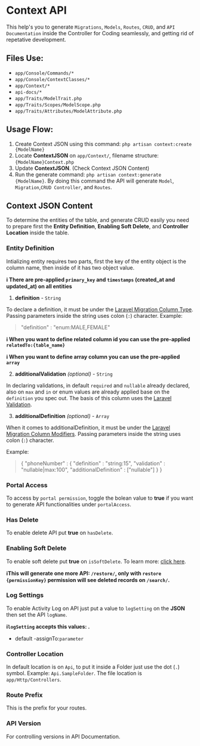 # Context API
This help's you to generate `Migrations`, `Models`, `Routes`, `CRUD`, and `API Documentation` inside the Controller for Coding seamlessly, and getting rid of repetative development.

## Files Use:
- `app/Console/Commands/*`
- `app/Console/ContextClasses/*`
- `app/Context/*`
- `api-docs/*`
- `app/Traits/ModelTrait.php`
- `app/Traits/Scopes/ModelScope.php`
- `app/Traits/Attributes/ModelAttribute.php`

## Usage Flow:
1. Create Context JSON using this command: `php artisan context:create {ModelName}`
2. Locate **ContextJSON** on `app/Context/`, filename structure: `{ModelName}Context.php`
3. Update **ContextJSON**. (Check Context JSON Content)
4. Run the generate command: `php artisan context:generate {ModelName}`. By doing this command the API will generate `Model`, `Migration`,`CRUD Controller`, and `Routes`.

## Context JSON Content
To determine the entities of the table, and generate CRUD easily you need to prepare first the **Entity Definition**, **Enabling Soft Delete**, and **Controller Location** inside the table.

### Entity Definition
Intializing entity requires two parts, first the key of the entity object is the column name, then inside of it has two object value.

**:information_source: There are pre-applied `primary_key` and `timestamps` (created_at and updated_at) on all entities**

1. **definition** - `String`

To declare a definition, it must be under the [Laravel Migration Column Type](https://laravel.com/docs/8.x/migrations#available-column-types).
Passing parameters inside the string uses colon (`:`) character.
Example:
> "definition" : "enum:MALE,FEMALE"

**:information_source: When you want to define **related column id** you can use the pre-applied `relatedTo:{table_name}`**

**:information_source: When you want to define **array column** you can use the pre-applied `array`**

2. **additionalValidation** *(optional)* - `String`

In declaring validations, in default `required` and `nullable` already declared, also on `max` and `in` or enum values are already applied base on the `definition` you spec out.
The basis of this column uses the [Laravel Validation](https://laravel.com/docs/8.x/validation#available-validation-rules).

3. **additionalDefinition** *(optional)* - `Array`

When it comes to additionalDefinition, it must be under the [Laravel Migration Column Modifiers](https://laravel.com/docs/8.x/migrations#column-modifiers).
Passing parameters inside the string uses colon (`:`) character.

Example: 
> { "phoneNumber" : { "definition" : "string:15", "validation" : "nullable|max:100", "additionalDefinition" : ["nullable"] } }

### Portal Access

To access by `portal permission`, toggle the bolean value to **true** if you want to generate API functionalities under `portalAccess`.

### Has Delete

To enable delete API put **true** on `hasDelete`.

### Enabling Soft Delete

To enable soft delete put **true** on `isSoftDelete`. To learn more: [click here](https://laravel.com/docs/8.x/eloquent#soft-deleting).

**:information_source:This will generate one more API: `/restore/`, only with `restore {permissionKey}` permission will see deleted records on `/search/`.**

### Log Settings

To enable Activity Log on API just put a value to `logSetting` on the **JSON** then set the API `logName`.

**:information_source:`logSetting` accepts this values: .**

- default
-assignTo:`parameter`



### Controller Location

In default location is on `Api`, to put it inside a Folder just use the dot (`.`) symbol. Example: `Api.SampleFolder`. The file location is `app/Http/Controllers`.

### Route Prefix

This is the prefix for your routes.

### API Version

For controlling versions in API Documentation.


